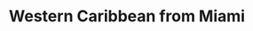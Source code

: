 ---
category: caribbean
title: Western Caribbean from Miami
class: western-caribbean-from-miami
cruiseline: Norwegian Getaway
special-info: Free All-inclusive drinks
price: 1535
nights: 9
cruise-url: http://www.planetcruise.co.uk/norwegian-cruise-line-cruises/norwegian-getaway/23-April-2016/92753?referrersiteid=970
---